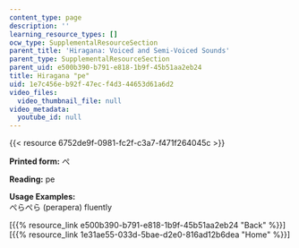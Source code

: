 ```yaml
---
content_type: page
description: ''
learning_resource_types: []
ocw_type: SupplementalResourceSection
parent_title: 'Hiragana: Voiced and Semi-Voiced Sounds'
parent_type: SupplementalResourceSection
parent_uid: e500b390-b791-e818-1b9f-45b51aa2eb24
title: Hiragana "pe"
uid: 1e7c456e-b92f-47ec-f4d3-44653d61a6d2
video_files:
  video_thumbnail_file: null
video_metadata:
  youtube_id: null
---
```


{{< resource 6752de9f-0981-fc2f-c3a7-f471f264045c >}}

**Printed form:** ぺ

**Reading:** pe

**Usage Examples:**  
ぺらぺら (perapera) fluently

  
\[{{% resource_link e500b390-b791-e818-1b9f-45b51aa2eb24 "Back" %}}\]  
\[{{% resource_link 1e31ae55-033d-5bae-d2e0-816ad12b6dea "Home" %}}\]